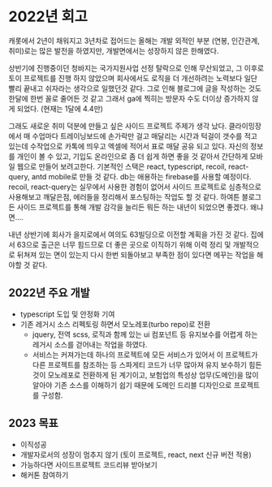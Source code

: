 # 2022년 회고

캐롯에서 2년이 채워지고 3년차로 접어드는 올해는 개발 외적인 부분 (연봉, 인간관계, 취미)로는 많은 발전을 하였지만, 개발면에서는 성장하지 않은 한해였다. 

상반기에 진행중이던 청바지는 국가지원사업 선정 탈락으로 인해 무산되었고, 그 이후로 토이 프로젝트를 진행 하지 않았으며 회사에서도 로직을 더 개선하려는 노력보다 일단 빨리 끝내고 쉬자라는 생각으로 일했던것 같다. 그로 인해 블로그에 글을 작성하는 것도 한달에 한번 꼴로 줄어든 것 같고 그래서 ga에 찍히는 방문자 수도 더이상 증가하지 않게 되었다. (현재는 1달에 4.4만)

그래도 새로운 취미 덕분에 만들고 싶은 사이드 프로젝트 주제가 생각 났다. 클라이밍장에서 매 수업마다 트레이닝보드에 손가락만 걸고 매달리는 시간과 턱걸이 갯수를 적고 있는데 수작업으로 카톡에 띄우고 엑셀에 적어서 표로 매달 공유 되고 있다. 자신의 정보를 개인이 볼 수 있고, 기입도 온라인으로 좀 더 쉽게 하면 좋을 것 같아서 간단하게 모바일 웹으로 만들어 보려고한다. 기본적인 스택은 react, typescript, recoil, react-query, antd mobile로 만들 것 같다. db는 애용하는 firebase를 사용할 예정이다. recoil, react-query는 실무에서 사용한 경험이 없어서 사이드 프로젝트로 심층적으로 사용해보고 깨달은점, 에러들을 정리해서 포스팅하는 작업도 할 것 같다. 하여튼 블로그든 사이드 프로젝트를 통해 개발 감각을 늘리든 뭐든 하는 내년이 되었으면 좋겠다. 왜냐면....

내년 상반기에 회사가 을지로에서 여의도 63빌딩으로 이전할 계획을 가진 것 같다. 집에서 63으로 출근은 너무 힘드므로 더 좋은 곳으로 이직하기 위해 이력 정리 및 개발적으로 뒤쳐져 있는 면이 있는지 다시 한번 되돌아보고 부족한 점이 있다면 메꾸는 작업을 해야할 것 같다.

## 2022년 주요 개발
- typescript 도입 및 안정화 기여
- 기존 레거시 소스 리펙토링 하면서 모노레포(turbo repo)로 전환
  - jquery, 전역 scss, 로직과 함께 있는 ui 컴포넌트 등 유지보수를 어렵게 하는 레거시 소스를 걷어내는 작업을 하였다.
  - 서비스는 커져가는데 하나의 프로젝트에 모든 서비스가 있어서 이 프로젝트가 다른 프로젝트를 참조하는 등 스파게티 코드가 너무 많아져 유지 보수하기 힘든 것이 모노레포로 전환하게 된 계기이고, 보험업의 특성상 업무(도메인)을 많이 알아야 기존 소스를 이해하기 쉽기 때문에 도메인 드리블 디자인으로 프로젝트를 구성함.

## 2023 목표

- 이직성공
- 개발자로서의 성장이 멈추지 않기 (토이 프로젝트, react, next 신규 버전 적용)
- 가능하다면 사이드프로젝트 코드리뷰 받아보기
- 해커톤 참여하기

